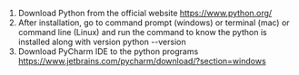 1. Download Python from the official website https://www.python.org/
2. After installation, go to command prompt (windows) or terminal (mac) or command line (Linux) and run the command to know the python is installed along with version
    python --version
3. Download PyCharm IDE to the python programs
    https://www.jetbrains.com/pycharm/download/?section=windows